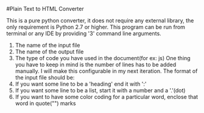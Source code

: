 #Plain Text to HTML Converter

This is a pure python converter, it does not require any external library, the only requirement is Python 2.7 or higher.
This program can be run from terminal or any IDE by providing '3' command line arguments.
1. The name of the input file
2. The name of the output file
3. The type of code you have used in the document(for ex: js)
One thing you have to keep in mind is the number of lines has to be added manually.
I will make this configurable in my next iteration.
The format of the input file should be:
1. If you want some line to be a 'heading' end it with ':'
2. If you want some line to be a list, start it with a number and a '.'(dot)
3. If you want to have some color coding for a particular word, enclose that word in quote("") marks

